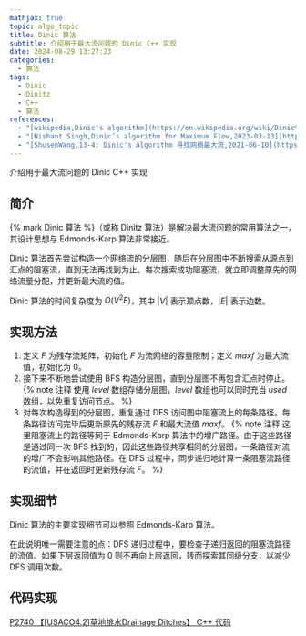 ```yaml
---
mathjax: true
topic: algo_topic
title: Dinic 算法
subtitle: 介绍用于最大流问题的 Dinic C++ 实现
date: 2024-08-29 13:27:23
categories:
  - 算法
tags:
  - Dinic
  - Dinitz
  - C++
  - 算法
references:
  - "[wikipedia,Dinic's algorithm](https://en.wikipedia.org/wiki/Dinic%27s_algorithm)"
  - "[Nishant Singh,Dinic’s algorithm for Maximum Flow,2023-03-13](https://www.geeksforgeeks.org/dinics-algorithm-maximum-flow/)"
  - "[ShusenWang,13-4: Dinic's Algorithm 寻找网络最大流,2021-06-10](https://www.bilibili.com/video/BV1j64y1R7yK/?spm_id_from=333.337.search-card.all.click&vd_source=52571ceef051ee05017e03e129308c71)"
---
```


<p id='brief'>介绍用于最大流问题的 Dinic C++ 实现</p>

<!-- more -->
<script>document.getElementById('brief').remove();</script>

## 简介

{% mark Dinic 算法 %}（或称 Dinitz 算法）是解决最大流问题的常用算法之一，其设计思想与 Edmonds-Karp 算法非常接近。

Dinic 算法首先尝试构造一个网络流的分层图，随后在分层图中不断搜索从源点到汇点的阻塞流，直到无法再找到为止。每次搜索成功阻塞流，就立即调整原先的网络流量分配，并更新最大流的值。

Dinic 算法的时间复杂度为 $O(V^2E)$，其中 $|V|$ 表示顶点数，$|E|$ 表示边数。

## 实现方法

1. 定义 $F$ 为残存流矩阵，初始化 $F$ 为流网络的容量限制；定义 $maxf$ 为最大流值，初始化为 $0$。
2. 接下来不断地尝试使用 BFS 构造分层图，直到分层图不再包含汇点时停止。
{% note 注释 使用 $level$ 数组存储分层图，$level$ 数组也可以同时充当 $used$ 数组，以免重复访问节点。 %}
3. 对每次构造得到的分层图，重复通过 DFS 访问图中阻塞流上的每条路径。每条路径访问完毕后更新原先的残存流 $F$ 和最大流值 $maxf$。
{% note 注释 这里阻塞流上的路径等同于 Edmonds-Karp 算法中的增广路径。由于这些路径是通过同一次 BFS 找到的，因此这些路径共享相同的分层图，一条路径对流的增广不会影响其他路径。在 DFS 过程中，同步递归地计算一条阻塞流路径的流值，并在返回时更新残存流 $F$。 %}

## 实现细节

Dinic 算法的主要实现细节可以参照 Edmonds-Karp 算法。

在此说明唯一需要注意的点：DFS 递归过程中，要检查子递归返回的阻塞流路径的流值。如果下层返回值为 $0$ 则不再向上层返回，转而探索其同级分支，以减少 DFS 调用次数。

## 代码实现

[P2740 【[USACO4.2]草地排水Drainage Ditches】 C++ 代码](https://www.luogu.com.cn/record/175223153)
